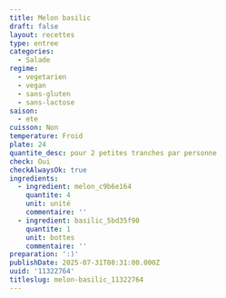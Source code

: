 ```yaml
---
title: Melon basilic
draft: false
layout: recettes
type: entree
categories:
  - Salade
regime:
  - vegetarien
  - vegan
  - sans-gluten
  - sans-lactose
saison:
  - ete
cuisson: Non
temperature: Froid
plate: 24
quantite_desc: pour 2 petites tranches par personne
check: Oui
checkAlwaysOk: true
ingredients:
  - ingredient: melon_c9b6e164
    quantite: 4
    unit: unité
    commentaire: ''
  - ingredient: basilic_5bd35f90
    quantite: 1
    unit: bottes
    commentaire: ''
preparation: ':)'
publishDate: 2025-07-31T08:31:00.000Z
uuid: '11322764'
titleslug: melon-basilic_11322764
---
```


